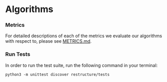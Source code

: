 # Algorithms

### Metrics

For detailed descriptions of each of the metrics we evaluate our algorithms with respect to, please see [METRICS.md]().

### Run Tests

In order to run the test suite, run the following command in your terminal:

```
python3 -m unittest discover restructure/tests
```